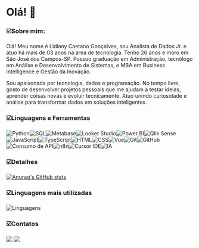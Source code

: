# Olá! 👋

### ☑️Sobre mim:

Olá! Meu nome é Lidiany Caetano Gonçalves, sou Analista de Dados Jr. e atuo há mais de 03 anos na área de tecnologia. Tenho 26 anos e moro em São José dos Campos-SP. Possuo graduação em Administração, tecnólogo em Análise e Desenvolvimento de Sistemas, e MBA em Business Intelligence e Gestão da Inovação.

Sou apaixonada por tecnologia, dados e programação. No tempo livre, gosto de desenvolver projetos pessoais que me ajudam a testar ideias, aprender coisas novas e evoluir tecnicamente. Atuo unindo curiosidade e análise para transformar dados em soluções inteligentes.

### ☑️Linguagens e Ferramentas

<div style="display: flex; flex-wrap: wrap;">
  
  <!-- Python -->
  <img src="https://img.shields.io/badge/Python-3776AB?style=for-the-badge&logo=python&logoColor=white" alt="Python"/>

  <!-- SQL -->
  <img src="https://img.shields.io/badge/SQL-4479A1?style=for-the-badge&logo=sql&logoColor=white" alt="SQL"/>

  <!-- Metabase -->
  <img src="https://img.shields.io/badge/Metabase-509EE3?style=for-the-badge&logo=metabase&logoColor=white" alt="Metabase"/>

  <!-- Looker Studio -->
  <img src="https://img.shields.io/badge/Looker%20Studio-4285F4?style=for-the-badge&logo=looker&logoColor=white" alt="Looker Studio"/>

  <!-- Power BI -->
  <img src="https://img.shields.io/badge/Power_BI-F2C811?style=for-the-badge&logo=power-bi&logoColor=black" alt="Power BI"/>

  <!-- Qlik Sense -->
  <img src="https://img.shields.io/badge/Qlik_Sense-3EB049?style=for-the-badge&logo=qlik&logoColor=white" alt="Qlik Sense"/>
  
  <!-- JavaScript -->
  <img src="https://img.shields.io/badge/JavaScript-F7DF1E?style=for-the-badge&logo=javascript&logoColor=black" alt="JavaScript"/>

  <!-- TypeScript -->
  <img src="https://img.shields.io/badge/TypeScript-3178C6?style=for-the-badge&logo=typescript&logoColor=white" alt="TypeScript"/>

  <!-- HTML -->
  <img src="https://img.shields.io/badge/HTML5-E34F26?style=for-the-badge&logo=html5&logoColor=white" alt="HTML"/>

  <!-- CSS -->
  <img src="https://img.shields.io/badge/CSS3-1572B6?style=for-the-badge&logo=css3&logoColor=white" alt="CSS"/>

  <!-- Vue -->
  <img src="https://img.shields.io/badge/Vue.js-4FC08D?style=for-the-badge&logo=vue.js&logoColor=white" alt="Vue"/>

  <!-- Git -->
  <img src="https://img.shields.io/badge/Git-F05032?style=for-the-badge&logo=git&logoColor=white" alt="Git"/>

  <!-- GitHub -->
  <img src="https://img.shields.io/badge/GitHub-181717?style=for-the-badge&logo=github&logoColor=white" alt="GitHub"/>

  <!-- Consumo de API -->
  <img src="https://img.shields.io/badge/Consumo%20de%20API-4B8BBE?style=for-the-badge&logo=cloud&logoColor=white" alt="Consumo de API"/>

  <!-- n8n -->
  <img src="https://img.shields.io/badge/n8n-FE5D3D?style=for-the-badge&logo=n8n&logoColor=white" alt="n8n"/>

  <!-- Cursor IDE -->
  <img src="https://img.shields.io/badge/Cursor%20IDE-2F3241?style=for-the-badge&logo=cursor&logoColor=white" alt="Cursor IDE"/>

  <!-- Inteligência Artificial -->
  <img src="https://img.shields.io/badge/Inteligência%20Artificial-412991?style=for-the-badge&logo=openai&logoColor=white" alt="IA"/>

</div>

### ☑️Detalhes

[![Anurag's GitHub stats](https://github-readme-stats.vercel.app/api?username=lidianycg&show_icons=true&theme=cobalt)](https://github.com/anuraghazra/github-readme-stats)

### ☑️Linguagens mais utilizadas

![Linguagens](https://github-readme-stats.vercel.app/api/top-langs/?username=lidianycg&layout=compact&theme=radical)


### ☑️Contatos
<a href="https://www.linkedin.com/in/lidiany-goncalves/" target="_blank"><img src="https://img.shields.io/badge/-LinkedIn-%230077B5?style=for-the-badge&logo=linkedin&logoColor=white" target="_blank"></a>   <a href = "mailto:lidiaany.caetano@gmail.com"><img src="https://img.shields.io/badge/Gmail-D14836?style=for-the-badge&logo=gmail&logoColor=white" target="_blank"></a>



